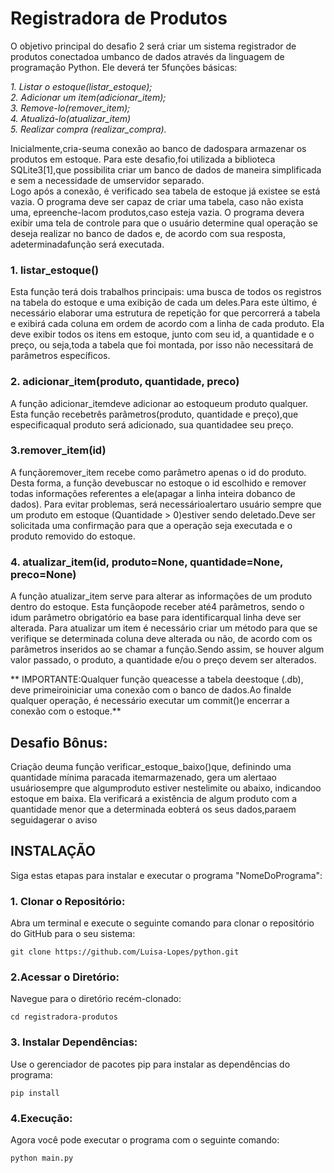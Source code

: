 # Registradora de Produtos
O objetivo principal do desafio 2 será criar um sistema registrador de produtos conectadoa umbanco de dados através da linguagem de programação Python. Ele deverá ter 5funções básicas:

*1. Listar o estoque(listar_estoque);  
2. Adicionar um item(adicionar_item);  
3. Remove-lo(remover_item);   
4. Atualizá-lo(atualizar_item)  
5. Realizar compra (realizar_compra).*
  
Inicialmente,cria-seuma conexão ao banco de dadospara armazenar os produtos em estoque. Para este desafio,foi utilizada a biblioteca SQLite3[1],que possibilita criar um banco de dados de maneira simplificada e sem a necessidade de umservidor separado.  
Logo após a conexão, é verificado sea tabela de estoque já existee se está vazia. O programa deve ser capaz de criar uma tabela, caso não exista uma, epreenche-lacom produtos,caso esteja vazia.
O programa devera exibir uma tela de controle para que o usuário determine qual operação se deseja realizar no banco de dados e, de acordo com sua resposta, adeterminadafunção será executada.

### 1. listar_estoque()
Esta função terá dois trabalhos principais: uma busca de todos os registros na tabela do estoque e  uma exibição  de  cada  um  deles.Para  este  último,  é  necessário  elaborar  uma  estrutura  de repetição for que percorrerá a tabela e exibirá cada coluna em ordem de acordo com a linha de cada produto.
Ela deve exibir todos os itens em estoque, junto com seu id, a quantidade e o preço, ou seja,toda a tabela que foi montada, por isso não necessitará de parâmetros específicos.

### 2. adicionar_item(produto, quantidade, preco)
A função adicionar_itemdeve adicionar ao estoqueum produto qualquer. Esta função recebetrês parâmetros(produto, quantidade e preço),que especificaqual produto será adicionado, sua quantidadee seu preço. 

### 3.remover_item(id)
A funçãoremover_item recebe como parâmetro apenas o id do produto. Desta forma, a função devebuscar no estoque o id escolhido e remover todas informações referentes a ele(apagar a linha inteira dobanco de dados).
Para evitar problemas, será necessárioalertaro usuário sempre que um produto em estoque (Quantidade > 0)estiver sendo deletado.Deve ser solicitada uma confirmação para que a operação seja executada e o produto removido do estoque.

### 4. atualizar_item(id, produto=None, quantidade=None, preco=None)
A função atualizar_item serve para alterar as informações de um produto dentro do estoque. Esta funçãopode receber até4 parâmetros, sendo o idum parâmetro obrigatório ea base para identificarqual linha deve ser alterada. 
Para atualizar um item é necessário criar um método para que se verifique se determinada coluna deve alterada ou não, de acordo com os parâmetros inseridos ao se chamar a função.Sendo assim, se houver algum valor passado, o produto, a quantidade e/ou o preço devem ser alterados.

** IMPORTANTE:Qualquer  função  queacesse a  tabela  deestoque  (.db),  deve  primeiroiniciar  uma conexão com o banco de dados.Ao finalde qualquer operação, é necessário executar um commit()e encerrar a conexão com o estoque.**

## Desafio Bônus:

Criação deuma função verificar_estoque_baixo()que, definindo uma quantidade mínima paracada itemarmazenado, gera um alertaao usuáriosempre que algumproduto estiver nestelimite ou abaixo, indicandoo estoque em baixa.
Ela verificará a existência de algum produto com a quantidade menor que a determinada eobterá os seus dados,paraem seguidagerar o aviso

## INSTALAÇÃO
Siga estas etapas para instalar e executar o programa "NomeDoPrograma":

### 1. Clonar o Repositório: 
Abra um terminal e execute o seguinte comando para clonar o repositório do GitHub para o seu sistema:

`git clone https://github.com/Luisa-Lopes/python.git`

### 2.Acessar o Diretório: 
Navegue para o diretório recém-clonado:

`cd registradora-produtos`

### 3. Instalar Dependências: 
Use o gerenciador de pacotes pip para instalar as dependências do programa:

`pip install`

### 4.Execução: 
Agora você pode executar o programa com o seguinte comando:

`python main.py`